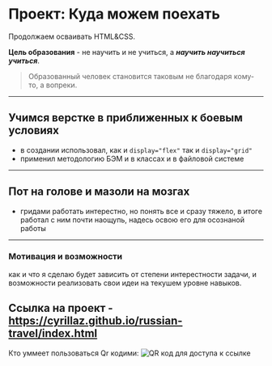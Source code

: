 # Проект: Куда можем поехать
Продолжаем осваивать HTML&CSS.

**Цель образования** - не научить и не учиться, а ***научить научиться учиться***.
>Образованный человек становится таковым не благодаря кому-то, а вопреки.

---------------------
## Учимся верстке в приближенных к боевым условиях
- в создании использовал, как и ```display="flex"``` так и ```display="grid"```
- применил методологию БЭМ и в классах и в файловой системе
---------------------
## Пот на голове и мазоли на мозгах
- гридами работать интерестно, но понять все и сразу тяжело, в итоге работал с ним почти наощупь, надесь освою его для осознаной работы

---------------------
### Мотивация и возможности
как и что я сделаю будет зависить от степени интерестности задачи, и возможности реализовать свои идеи на текушем уровне навыков.

Ссылка на проект - https://cyrillaz.github.io/russian-travel/index.html
---------------------
Кто уммеет пользоваться Qr кодими:
![QR код для доступа к ссылке](http://qrcoder.ru/code/?https%3A%2F%2Fcyrillaz.github.io%2Frussian-travel%2Findex.html&4&0)
